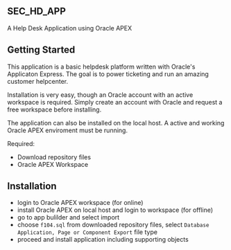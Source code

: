 ## SEC_HD_APP

A Help Desk Application using Oracle APEX



## Getting Started

This application is a basic helpdesk platform written with Oracle's Applicaton Express. The goal is to power ticketing and run an amazing customer helpcenter.

Installation is very easy, though an Oracle account with an active workspace is required. Simply create an account with Oracle and request a free workspace before installing.

The application can also be installed on the local host. A active and working Oracle APEX enviroment must be running.

Required:

- Download repository files
- Oracle APEX Workspace



## Installation

* login to Oracle APEX workspace (for online)
* install Oracle APEX on local host and login to workspace (for offline)
* go to app bulilder and select import
* choose `f104.sql` from downloaded repository files, select `Database Application, Page or Component Export` file type
* proceed and install application including supporting objects
